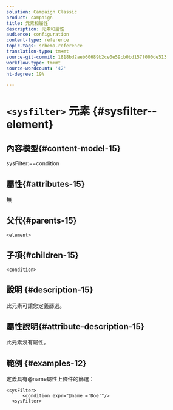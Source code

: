 ```yaml
---
solution: Campaign Classic
product: campaign
title: 元素和屬性
description: 元素和屬性
audience: configuration
content-type: reference
topic-tags: schema-reference
translation-type: tm+mt
source-git-commit: 1818bd2aeb60689b2ce0e59cb0bd157f000de513
workflow-type: tm+mt
source-wordcount: '42'
ht-degree: 19%

---
```



# `<sysfilter>` 元素  {#sysfilter--element}

## 內容模型{#content-model-15}

sysFilter:==condition

## 屬性{#attributes-15}

無

## 父代{#parents-15}

`<element>`

## 子項{#children-15}

`<condition>`

## 說明 {#description-15}

此元素可讓您定義篩選。

## 屬性說明{#attribute-description-15}

此元素沒有屬性。

## 範例 {#examples-12}

定義具有@name屬性上條件的篩選：

```
<sysFilter>
      <condition expr="@name ='Doe'"/>
  <sysFilter>
```
